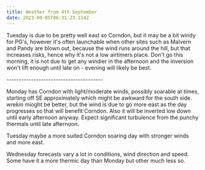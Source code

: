 ```yaml
---
title: Weather from 4th September
date: 2023-09-05T06:31:23.114Z
---
```

Tuesday is due to be pretty well east so Corndon, but it may be a bit windy for PG's, however it's often launchable when other sites such as Malvern and Pandy are blown out, because the wind runs around the hill, but that increases risks, hence why it's not a low airtimers place.  Don't go this morning, it is not due to get any windier in the afternoon and the inversion won't lift enough until late on - evening will likely be best.

\---------------------------------------

Monday has Corndon with light/moderate winds, possibly soarable at times, starting off SE approximately which might be awkward for the south side.  wrekin mioght be better, but the wind is due to go more east as the day progresses so that will benefit Corndon.  Also it will be inverted low down until early afternoon anyway.  Expect significant turbulence from the punchy thermals until late afternoon.

Tuesday maybe a more suited Corndon soaring day with stronger winds and more east. 

Wednesday forecasts vary a lot in conditions, wind direction and speed.  Some have it a more thermic day than Monday but other much less so.